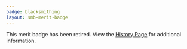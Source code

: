 ```yaml
---
badge: blacksmithing
layout: smb-merit-badge
---
```


This merit badge has been retired. View the [History Page](history/) for additional information.
